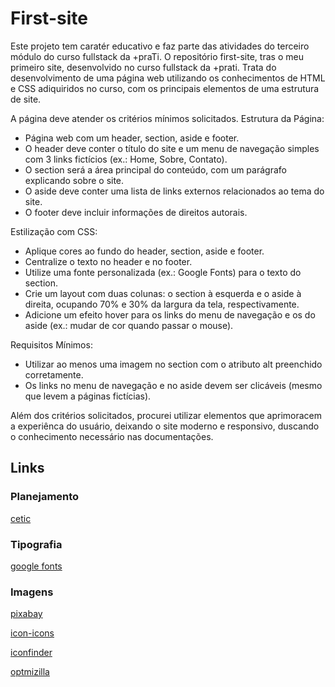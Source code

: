 # First-site
Este projeto tem caratér educativo e faz parte das atividades do terceiro módulo do curso fullstack da +praTi.
O repositório first-site, tras o meu primeiro site, desenvolvido no curso fullstack da +prati.
Trata do desenvolvimento de uma página web utilizando os conhecimentos de HTML e CSS adiquiridos no curso, com os principais 
elementos de uma estrutura de site.

A página deve atender os critérios mínimos solicitados.
Estrutura da Página:
- Página web com um header, section, aside e footer.
- O header deve conter o título do site e um menu de navegação simples com 3 links fictícios 
(ex.: Home, Sobre, Contato).
- O section será a área principal do conteúdo, com um parágrafo explicando sobre o site.
- O aside deve conter uma lista de links externos relacionados ao tema do site.
- O footer deve incluir informações de direitos autorais.

Estilização com CSS:
- Aplique cores ao fundo do header, section, aside e footer.
- Centralize o texto no header e no footer.
- Utilize uma fonte personalizada (ex.: Google Fonts) para o texto do section.
- Crie um layout com duas colunas: o section à esquerda e o aside à direita, 
ocupando 70% e 30% da largura da tela, respectivamente.
- Adicione um efeito hover para os links do menu de navegação e os do aside 
(ex.: mudar de cor quando passar o mouse).

Requisitos Mínimos:
- Utilizar ao menos uma imagem no section com o atributo alt preenchido corretamente.
- Os links no menu de navegação e no aside devem ser clicáveis (mesmo que levem a 
páginas fictícias).

Além dos critérios solicitados, procurei utilizar elementos que aprimoracem a experiênca do usuário, deixando o site moderno e responsivo, duscando o conhecimento necessário nas documentações.

## Links
### Planejamento
[cetic](https://www.cetic.br/)
### Tipografia
[google fonts](https://fonts.google.com/)
### Imagens
[pixabay](https://pixabay.com/pt/)

[icon-icons](https://icon-icons.com/pt)

[iconfinder](https://www.iconfinder.com/)

[optmizilla](https://imagecompressor.com/pt/)
